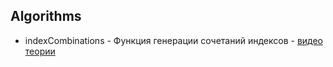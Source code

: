 ## Algorithms

- indexCombinations - Функция генерации сочетаний индексов - [видео теории](https://www.youtube.com/watch?v=yTIRwioT8W4)
